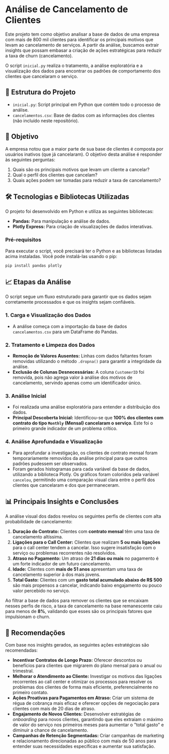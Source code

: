 # Análise de Cancelamento de Clientes

Este projeto tem como objetivo analisar a base de dados de uma empresa com mais de 800 mil clientes para identificar os principais motivos que levam ao cancelamento de serviços. A partir da análise, buscamos extrair insights que possam embasar a criação de ações estratégicas para reduzir a taxa de churn (cancelamento).

O script `inicial.py` realiza o tratamento, a análise exploratória e a visualização dos dados para encontrar os padrões de comportamento dos clientes que cancelaram o serviço.

## 📁 Estrutura do Projeto

  - `inicial.py`: Script principal em Python que contém todo o processo de análise.
  - `cancelamentos.csv`: Base de dados com as informações dos clientes (não incluído neste repositório).

## 🎯 Objetivo

A empresa notou que a maior parte de sua base de clientes é composta por usuários inativos (que já cancelaram). O objetivo desta análise é responder às seguintes perguntas:

1.  Quais são os principais motivos que levam um cliente a cancelar?
2.  Qual o perfil dos clientes que cancelam?
3.  Quais ações podem ser tomadas para reduzir a taxa de cancelamento?

## 🛠️ Tecnologias e Bibliotecas Utilizadas

O projeto foi desenvolvido em Python e utiliza as seguintes bibliotecas:

  - **Pandas:** Para manipulação e análise de dados.
  - **Plotly Express:** Para criação de visualizações de dados interativas.

### Pré-requisitos

Para executar o script, você precisará ter o Python e as bibliotecas listadas acima instaladas. Você pode instalá-las usando o pip:

```bash
pip install pandas plotly
```

## 📈 Etapas da Análise

O script segue um fluxo estruturado para garantir que os dados sejam corretamente processados e que os insights sejam confiáveis.

### 1\. Carga e Visualização dos Dados

  - A análise começa com a importação da base de dados `cancelamentos.csv` para um DataFrame do Pandas.

### 2\. Tratamento e Limpeza dos Dados

  - **Remoção de Valores Ausentes:** Linhas com dados faltantes foram removidas utilizando o método `.dropna()` para garantir a integridade da análise.
  - **Exclusão de Colunas Desnecessárias:** A coluna `CustomerID` foi removida, pois não agrega valor à análise dos motivos de cancelamento, servindo apenas como um identificador único.

### 3\. Análise Inicial

  - Foi realizada uma análise exploratória para entender a distribuição dos dados.
  - **Principal Descoberta Inicial:** Identificou-se que **100% dos clientes com contrato do tipo `Monthly` (Mensal) cancelaram o serviço**. Este foi o primeiro grande indicador de um problema crítico.

### 4\. Análise Aprofundada e Visualização

  - Para aprofundar a investigação, os clientes de contrato mensal foram temporariamente removidos da análise principal para que outros padrões pudessem ser observados.
  - Foram gerados histogramas para cada variável da base de dados, utilizando a biblioteca Plotly. Os gráficos foram coloridos pela variável `cancelou`, permitindo uma comparação visual clara entre o perfil dos clientes que cancelaram e dos que permaneceram.

## 📊 Principais Insights e Conclusões

A análise visual dos dados revelou os seguintes perfis de clientes com alta probabilidade de cancelamento:

1.  **Duração do Contrato:** Clientes com **contrato mensal** têm uma taxa de cancelamento altíssima.
2.  **Ligações para o Call Center:** Clientes que realizam **5 ou mais ligações** para o call center tendem a cancelar. Isso sugere insatisfação com o serviço ou problemas recorrentes não resolvidos.
3.  **Atraso no Pagamento:** Um atraso de **21 dias ou mais** no pagamento é um forte indicador de um futuro cancelamento.
4.  **Idade:** Clientes com **mais de 51 anos** apresentam uma taxa de cancelamento superior à dos mais jovens.
5.  **Total Gasto:** Clientes com um **gasto total acumulado abaixo de R$ 500** são mais propensos a cancelar, indicando baixo engajamento ou pouco valor percebido no serviço.

Ao filtrar a base de dados para remover os clientes que se encaixam nesses perfis de risco, a taxa de cancelamento na base remanescente caiu para menos de **8%**, validando que esses são os principais fatores que impulsionam o churn.

## 🚀 Recomendações

Com base nos insights gerados, as seguintes ações estratégicas são recomendadas:

  - **Incentivar Contratos de Longo Prazo:** Oferecer descontos ou benefícios para clientes que migrarem do plano mensal para o anual ou trimestral.
  - **Melhorar o Atendimento ao Cliente:** Investigar os motivos das ligações recorrentes ao call center e otimizar os processos para resolver os problemas dos clientes de forma mais eficiente, preferencialmente no primeiro contato.
  - **Ações Proativas para Pagamentos em Atraso:** Criar um sistema de régua de cobrança mais eficaz e oferecer opções de negociação para clientes com mais de 20 dias de atraso.
  - **Engajamento de Novos Clientes:** Desenvolver estratégias de *onboarding* para novos clientes, garantindo que eles extraiam o máximo de valor do serviço nos primeiros meses para aumentar o "total gasto" e diminuir a chance de cancelamento.
  - **Campanhas de Retenção Segmentadas:** Criar campanhas de marketing e relacionamento direcionadas ao público com mais de 50 anos para entender suas necessidades específicas e aumentar sua satisfação.

